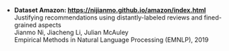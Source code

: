 - **Dataset Amazon: https://nijianmo.github.io/amazon/index.html**  
  Justifying recommendations using distantly-labeled reviews and fined-grained aspects  
  Jianmo Ni, Jiacheng Li, Julian McAuley  
  Empirical Methods in Natural Language Processing (EMNLP), 2019
